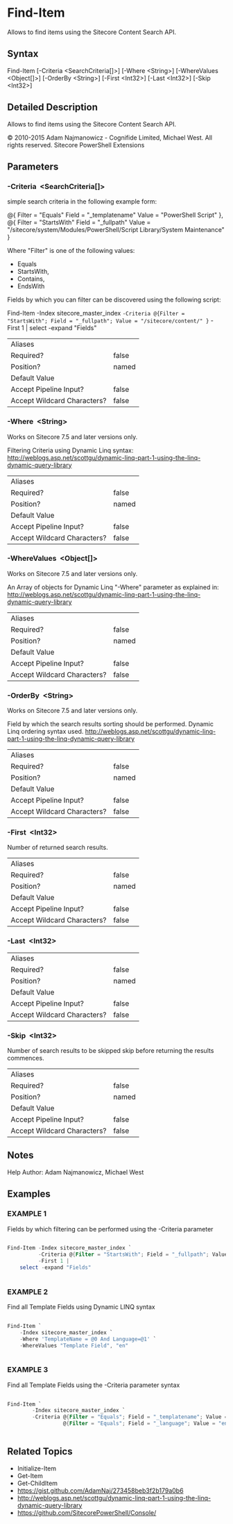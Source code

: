 # Find-Item 
 
Allows to find items using the Sitecore Content Search API. 
 
## Syntax 
 
Find-Item [-Criteria &lt;SearchCriteria[]&gt;] [-Where &lt;String&gt;] [-WhereValues &lt;Object[]&gt;] [-OrderBy &lt;String&gt;] [-First &lt;Int32&gt;] [-Last &lt;Int32&gt;] [-Skip &lt;Int32&gt;] 
 
 
## Detailed Description 
 
Allows to find items using the Sitecore Content Search API. 
 
© 2010-2015 Adam Najmanowicz - Cognifide Limited, Michael West. All rights reserved. Sitecore PowerShell Extensions 
 
## Parameters 
 
### -Criteria&nbsp; &lt;SearchCriteria[]&gt; 
 
simple search criteria in the following example form:

@{
    Filter = "Equals"
    Field = "_templatename"
    Value = "PowerShell Script"
}, 
@{
    Filter = "StartsWith"
    Field = "_fullpath"
    Value = "/sitecore/system/Modules/PowerShell/Script Library/System Maintenance"
}

Where "Filter" is one of the following values:
- Equals
- StartsWith,
- Contains,
- EndsWith

Fields by which you can filter can be discovered using the following script:

Find-Item -Index sitecore_master_index `
          -Criteria @{Filter = "StartsWith"; Field = "_fullpath"; Value = "/sitecore/content/" } `
          -First 1 | 
    select -expand "Fields" 
 
<table>
    <thead></thead>
    <tbody>
        <tr>
            <td>Aliases</td>
            <td></td>
        </tr>
        <tr>
            <td>Required?</td>
            <td>false</td>
        </tr>
        <tr>
            <td>Position?</td>
            <td>named</td>
        </tr>
        <tr>
            <td>Default Value</td>
            <td></td>
        </tr>
        <tr>
            <td>Accept Pipeline Input?</td>
            <td>false</td>
        </tr>
        <tr>
            <td>Accept Wildcard Characters?</td>
            <td>false</td>
        </tr>
    </tbody>
</table> 
 
### -Where&nbsp; &lt;String&gt; 
 
Works on Sitecore 7.5 and later versions only.

Filtering Criteria using Dynamic Linq syntax: http://weblogs.asp.net/scottgu/dynamic-linq-part-1-using-the-linq-dynamic-query-library 
 
<table>
    <thead></thead>
    <tbody>
        <tr>
            <td>Aliases</td>
            <td></td>
        </tr>
        <tr>
            <td>Required?</td>
            <td>false</td>
        </tr>
        <tr>
            <td>Position?</td>
            <td>named</td>
        </tr>
        <tr>
            <td>Default Value</td>
            <td></td>
        </tr>
        <tr>
            <td>Accept Pipeline Input?</td>
            <td>false</td>
        </tr>
        <tr>
            <td>Accept Wildcard Characters?</td>
            <td>false</td>
        </tr>
    </tbody>
</table> 
 
### -WhereValues&nbsp; &lt;Object[]&gt; 
 
Works on Sitecore 7.5 and later versions only.

An Array of objects for Dynamic Linq "-Where" parameter as explained in: http://weblogs.asp.net/scottgu/dynamic-linq-part-1-using-the-linq-dynamic-query-library 
 
<table>
    <thead></thead>
    <tbody>
        <tr>
            <td>Aliases</td>
            <td></td>
        </tr>
        <tr>
            <td>Required?</td>
            <td>false</td>
        </tr>
        <tr>
            <td>Position?</td>
            <td>named</td>
        </tr>
        <tr>
            <td>Default Value</td>
            <td></td>
        </tr>
        <tr>
            <td>Accept Pipeline Input?</td>
            <td>false</td>
        </tr>
        <tr>
            <td>Accept Wildcard Characters?</td>
            <td>false</td>
        </tr>
    </tbody>
</table> 
 
### -OrderBy&nbsp; &lt;String&gt; 
 
Works on Sitecore 7.5 and later versions only.

Field by which the search results sorting should be performed. 
Dynamic Linq ordering syntax used.
http://weblogs.asp.net/scottgu/dynamic-linq-part-1-using-the-linq-dynamic-query-library 
 
<table>
    <thead></thead>
    <tbody>
        <tr>
            <td>Aliases</td>
            <td></td>
        </tr>
        <tr>
            <td>Required?</td>
            <td>false</td>
        </tr>
        <tr>
            <td>Position?</td>
            <td>named</td>
        </tr>
        <tr>
            <td>Default Value</td>
            <td></td>
        </tr>
        <tr>
            <td>Accept Pipeline Input?</td>
            <td>false</td>
        </tr>
        <tr>
            <td>Accept Wildcard Characters?</td>
            <td>false</td>
        </tr>
    </tbody>
</table> 
 
### -First&nbsp; &lt;Int32&gt; 
 
Number of returned search results. 
 
<table>
    <thead></thead>
    <tbody>
        <tr>
            <td>Aliases</td>
            <td></td>
        </tr>
        <tr>
            <td>Required?</td>
            <td>false</td>
        </tr>
        <tr>
            <td>Position?</td>
            <td>named</td>
        </tr>
        <tr>
            <td>Default Value</td>
            <td></td>
        </tr>
        <tr>
            <td>Accept Pipeline Input?</td>
            <td>false</td>
        </tr>
        <tr>
            <td>Accept Wildcard Characters?</td>
            <td>false</td>
        </tr>
    </tbody>
</table> 
 
### -Last&nbsp; &lt;Int32&gt; 
 
 
 
<table>
    <thead></thead>
    <tbody>
        <tr>
            <td>Aliases</td>
            <td></td>
        </tr>
        <tr>
            <td>Required?</td>
            <td>false</td>
        </tr>
        <tr>
            <td>Position?</td>
            <td>named</td>
        </tr>
        <tr>
            <td>Default Value</td>
            <td></td>
        </tr>
        <tr>
            <td>Accept Pipeline Input?</td>
            <td>false</td>
        </tr>
        <tr>
            <td>Accept Wildcard Characters?</td>
            <td>false</td>
        </tr>
    </tbody>
</table> 
 
### -Skip&nbsp; &lt;Int32&gt; 
 
Number of search results to be skipped skip before returning the results commences. 
 
<table>
    <thead></thead>
    <tbody>
        <tr>
            <td>Aliases</td>
            <td></td>
        </tr>
        <tr>
            <td>Required?</td>
            <td>false</td>
        </tr>
        <tr>
            <td>Position?</td>
            <td>named</td>
        </tr>
        <tr>
            <td>Default Value</td>
            <td></td>
        </tr>
        <tr>
            <td>Accept Pipeline Input?</td>
            <td>false</td>
        </tr>
        <tr>
            <td>Accept Wildcard Characters?</td>
            <td>false</td>
        </tr>
    </tbody>
</table> 
 
## Notes 
 
Help Author: Adam Najmanowicz, Michael West 
 
## Examples 
 
### EXAMPLE 1 
 
Fields by which filtering can be performed using the -Criteria parameter 
 
```powershell   
 
Find-Item -Index sitecore_master_index `
          -Criteria @{Filter = "StartsWith"; Field = "_fullpath"; Value = "/sitecore/content/" } `
          -First 1 | 
    select -expand "Fields" 
 
``` 
 
### EXAMPLE 2 
 
Find all Template Fields using Dynamic LINQ syntax 
 
```powershell   
 
Find-Item `
    -Index sitecore_master_index `
    -Where 'TemplateName = @0 And Language=@1' `
    -WhereValues "Template Field", "en" 
 
``` 
 
### EXAMPLE 3 
 
Find all Template Fields using the -Criteria parameter syntax 
 
```powershell   
 
Find-Item `
        -Index sitecore_master_index `
        -Criteria @{Filter = "Equals"; Field = "_templatename"; Value = "Template Field"},
                  @{Filter = "Equals"; Field = "_language"; Value = "en"} 
 
``` 
 
## Related Topics 
 
* Initialize-Item
* Get-Item
* Get-ChildItem
* <a href='https://gist.github.com/AdamNaj/273458beb3f2b179a0b6' target='_blank'>https://gist.github.com/AdamNaj/273458beb3f2b179a0b6</a><br/>
* <a href='http://weblogs.asp.net/scottgu/dynamic-linq-part-1-using-the-linq-dynamic-query-library' target='_blank'>http://weblogs.asp.net/scottgu/dynamic-linq-part-1-using-the-linq-dynamic-query-library</a><br/>
* <a href='https://github.com/SitecorePowerShell/Console/' target='_blank'>https://github.com/SitecorePowerShell/Console/</a><br/>


